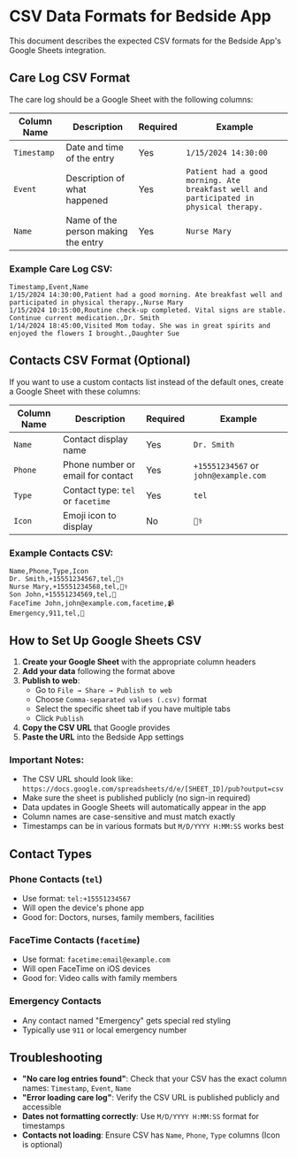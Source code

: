 # CSV Data Formats for Bedside App

This document describes the expected CSV formats for the Bedside App's Google Sheets integration.

## Care Log CSV Format

The care log should be a Google Sheet with the following columns:

| Column Name | Description | Required | Example |
|-------------|-------------|----------|---------|
| `Timestamp` | Date and time of the entry | Yes | `1/15/2024 14:30:00` |
| `Event` | Description of what happened | Yes | `Patient had a good morning. Ate breakfast well and participated in physical therapy.` |
| `Name` | Name of the person making the entry | Yes | `Nurse Mary` |

### Example Care Log CSV:
```csv
Timestamp,Event,Name
1/15/2024 14:30:00,Patient had a good morning. Ate breakfast well and participated in physical therapy.,Nurse Mary
1/15/2024 10:15:00,Routine check-up completed. Vital signs are stable. Continue current medication.,Dr. Smith
1/14/2024 18:45:00,Visited Mom today. She was in great spirits and enjoyed the flowers I brought.,Daughter Sue
```

## Contacts CSV Format (Optional)

If you want to use a custom contacts list instead of the default ones, create a Google Sheet with these columns:

| Column Name | Description | Required | Example |
|-------------|-------------|----------|---------|
| `Name` | Contact display name | Yes | `Dr. Smith` |
| `Phone` | Phone number or email for contact | Yes | `+15551234567` or `john@example.com` |
| `Type` | Contact type: `tel` or `facetime` | Yes | `tel` |
| `Icon` | Emoji icon to display | No | `👨‍⚕️` |

### Example Contacts CSV:
```csv
Name,Phone,Type,Icon
Dr. Smith,+15551234567,tel,👨‍⚕️
Nurse Mary,+15551234568,tel,👩‍⚕️
Son John,+15551234569,tel,👨
FaceTime John,john@example.com,facetime,📹
Emergency,911,tel,🚨
```

## How to Set Up Google Sheets CSV

1. **Create your Google Sheet** with the appropriate column headers
2. **Add your data** following the format above
3. **Publish to web**:
   - Go to `File → Share → Publish to web`
   - Choose `Comma-separated values (.csv)` format
   - Select the specific sheet tab if you have multiple tabs
   - Click `Publish`
4. **Copy the CSV URL** that Google provides
5. **Paste the URL** into the Bedside App settings

### Important Notes:
- The CSV URL should look like: `https://docs.google.com/spreadsheets/d/e/[SHEET_ID]/pub?output=csv`
- Make sure the sheet is published publicly (no sign-in required)
- Data updates in Google Sheets will automatically appear in the app
- Column names are case-sensitive and must match exactly
- Timestamps can be in various formats but `M/D/YYYY H:MM:SS` works best

## Contact Types

### Phone Contacts (`tel`)
- Use format: `tel:+15551234567`
- Will open the device's phone app
- Good for: Doctors, nurses, family members, facilities

### FaceTime Contacts (`facetime`) 
- Use format: `facetime:email@example.com`
- Will open FaceTime on iOS devices
- Good for: Video calls with family members

### Emergency Contacts
- Any contact named "Emergency" gets special red styling
- Typically use `911` or local emergency number

## Troubleshooting

- **"No care log entries found"**: Check that your CSV has the exact column names: `Timestamp`, `Event`, `Name`
- **"Error loading care log"**: Verify the CSV URL is published publicly and accessible
- **Dates not formatting correctly**: Use `M/D/YYYY H:MM:SS` format for timestamps
- **Contacts not loading**: Ensure CSV has `Name`, `Phone`, `Type` columns (Icon is optional)